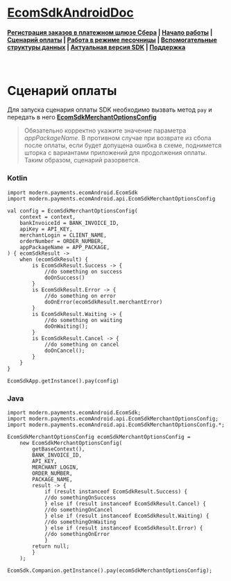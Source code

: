 # [EcomSdkAndroidDoc](https://sdkpay.github.io/EcomSdkAndroidDoc)

#### [Регистрация заказов в платежном шлюзе Сбера](https://sdkpay.github.io/EcomSdkAndroidDoc/order_registration) | [Начало работы](https://sdkpay.github.io/EcomSdkAndroidDoc/start) | [Сценарий оплаты](https://sdkpay.github.io/EcomSdkAndroidDoc/payment_script) | [Работа в режиме песочницы](https://sdkpay.github.io/EcomSdkAndroidDoc/sandbox_mode) | [Вспомогательные структуры данных](https://sdkpay.github.io/EcomSdkAndroidDoc/data_structures) | [Актуальная версия SDK](https://sdkpay.github.io/EcomSdkAndroidDoc/version) | [Поддержка](https://sdkpay.github.io/EcomSdkAndroidDoc/support)

<br>

# Сценарий оплаты

Для запуска сценария оплаты SDK необходимо вызвать метод `pay` и передать в него **[EcomSdkMerchantOptionsConfig](https://sdkpay.github.io/EcomSdkAndroidDoc/data_structures#ecomsdkmerchantoptionsconfig)**

> Обязательно корректно укажите значение параметра *appPackageName*. В противном случае при возврате из сбола после оплаты, если будет допущена ошибка в схеме, поднимется шторка с вариантами приложений для продолжения оплаты. Таким образом, сценарий разорвется.

### Kotlin
```
import modern.payments.ecomAndroid.EcomSdk
import modern.payments.ecomAndroid.api.EcomSdkMerchantOptionsConfig

val config = EcomSdkMerchantOptionsConfig(
    context = context,
    bankInvoiceId = BANK_INVOICE_ID,
    apiKey = API_KEY,
    merchantLogin = CLIENT_NAME,
    orderNumber = ORDER_NUMBER,
    appPackageName = APP_PACKAGE,
) { ecomSdkResult ->
    when (ecomSdkResult) {
        is EcomSdkResult.Success -> {
            //do something on success
            doOnSuccess()   
        }
        is EcomSdkResult.Error -> {
            //do something on error
            doOnError(ecomSdkResult.merchantError)
        }
        is EcomSdkResult.Waiting -> {
            //do something on waiting
            doOnWaiting();
        }
        is EcomSdkResult.Cancel -> {
            //do something on cancel
            doOnCancel();
        }
    }
}

EcomSdkApp.getInstance().pay(config)
```

### Java
```
import modern.payments.ecomAndroid.EcomSdk;
import modern.payments.ecomAndroid.api.EcomSdkMerchantOptionsConfig;
import modern.payments.ecomAndroid.api.EcomSdkMerchantOptionsConfig.*;

EcomSdkMerchantOptionsConfig ecomSdkMerchantOptionsConfig =
    new EcomSdkMerchantOptionsConfig(
        getBaseContext(),
        BANK_INVOICE_ID,
        API_KEY,
        MERCHANT_LOGIN,
        ORDER_NUMBER,
        PACKAGE_NAME,
        result -> {
            if (result instanceof EcomSdkResult.Success) {
            //do somethingOnSuccess
            } else if (result instanceof EcomSdkResult.Cancel) {
            //do somethingOnCancel
            } else if (result instanceof EcomSdkResult.Waiting) {
            //do somethingOnWaiting
            } else if (result instanceof EcomSdkResult.Error) {
            //do somethingOnError
            }
        return null;
        }
    );

EcomSdk.Companion.getInstance().pay(ecomSdkMerchantOptionsConfig);
```
